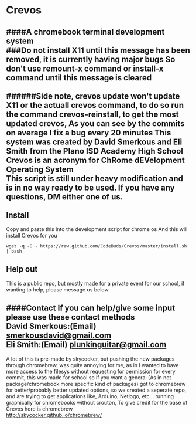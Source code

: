# Crevos
####A chromebook terminal development system </br>
###Do not install X11 until this message has been removed, it is currently having major bugs So don't use remount-x command or install-x command until this message is cleared</br></br>
######Side note, crevos update won't update X11 or the actuall crevos command, to do so run the command crevos-reinstall, to get the most updated crevos, As you can see by the commits on average I fix a bug every 20 minutes 
This system was created by David Smerkous and Eli Smith from the Plano ISD Academy High School </br>
Crevos is an acronym for Ch<B>R</B>ome d<B>EV</B>elopment <B>O</B>perating <B>S</B>ystem</br>
This script is still under heavy modification and is in no way ready to be used. If you have any questions, DM either one of us.</br></br>
Install
------------

Copy and paste this into the development script for chrome os
And this will install Crevos for you

    wget -q -O - https://raw.github.com/CodeBuds/Crevos/master/install.sh | bash
    
Help out
------------

This is a public repo, but mostly made for a private event for our school, if wanting to help, please message us below</br>

####Contact
If you can help/give some input please use these contact methods</br>
David Smerkous:(Email) smerkousdavid@gmail.com</br>
Eli Smith:(Email) plunkinguitar@gmail.com</br>
------------

  A lot of this is pre-made by skycocker, but pushing the new packages through chromebrew, was quite annoying for me, as in I wanted to have more access to the filesys without requesting for permission for every commit, this was made for school so if you want a general (As in not package/chromebook more specific kind of packages) got to chromebrew for better/probably better updated options, so we created a seperate repo, and are trying to get applications like, Arduino, Netlogo, etc... running graphically for chromebooks without crouton, To give credit for the base of Crevos here is chromebrew</br>
http://skycocker.github.io/chromebrew/
